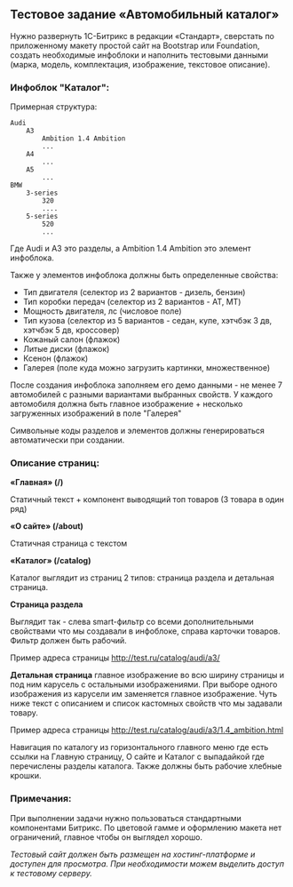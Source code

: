 ## Тестовое задание «Автомобильный каталог»

Нужно развернуть 1С-Битрикс в редакции «Стандарт», сверстать по приложенному макету простой сайт на Bootstrap или Foundation, создать необходимые инфоблоки и наполнить тестовыми данными (марка, модель, комплектация, изображение, текстовое описание).

### Инфоблок "Каталог":

Примерная структура:

    Audi
        A3
            Ambition 1.4 Ambition
            ...
        A4
            ...
        A5
            ...
    BMW
        3-series
            320
            ....
        5-series
            520
            ...
    
Где Audi и A3 это разделы, а Ambition 1.4 Ambition это элемент инфоблока.

Также у элементов инфоблока должны быть определенные свойства:

- Тип двигателя (селектор из 2 вариантов - дизель, бензин)
- Тип коробки передач (селектор из 2 вариантов - AT, MT)
- Мощность двигателя, лс (числовое поле)
- Тип кузова (селектор из 5 вариантов - седан, купе, хэтчбэк 3 дв, хэтчбэк 5 дв, кроссовер)
- Кожаный салон (флажок)
- Литые диски (флажок)
- Ксенон (флажок)
- Галерея (поле куда можно загрузить картинки, множественное)

После создания инфоблока заполняем его демо данными - не менее 7 автомобилей с разными вариантами выбранных свойств.
У каждого автомобиля должна быть главное изображение + несколько загруженных изображений в поле "Галерея"

Символьные коды разделов и элементов должны генерироваться автоматически при создании.

### Описание страниц:

__«Главная» (/)__
 
Статичный текст + компонент выводящий топ товаров (3 товара в один ряд)

__«О сайте» (/about)__

Статичная страница с текстом

__«Каталог» (/catalog)__

Каталог выглядит из страниц 2 типов: страница раздела и детальная страница.

**Страница раздела**

Выглядит так - слева smart-фильтр со всеми дополнительными свойствами что мы создавали в инфоблоке, справа карточки товаров. Фильтр должен быть рабочий.

Пример адреса страницы http://test.ru/catalog/audi/a3/

**Детальная страница** 
главное изображение во всю ширину страницы и под ним карусель с остальными изображениями.
При выборе одного изображения из карусели им заменяется главное изображение.
Чуть ниже текст с описанием и список кастомных свойств что мы задавали товару.

Пример адреса страницы http://test.ru/catalog/audi/a3/1.4_ambition.html

Навигация по каталогу из горизонтального главного меню где есть ссылки на Главную страницу, О сайте и Каталог с выпадайкой где 
перечислены разделы каталога.
Также должны быть рабочие хлебные крошки.

### Примечания:
При выполнении задачи нужно пользоваться стандартными компонентами Битрикс.
По цветовой гамме и оформлению макета нет ограничений, главное чтобы он выглядел хорошо.

*Тестовый сайт должен быть размещен на хостинг-платформе и доступен для просмотра. При необходимости можем выделить доступ к тестовому серверу.*
